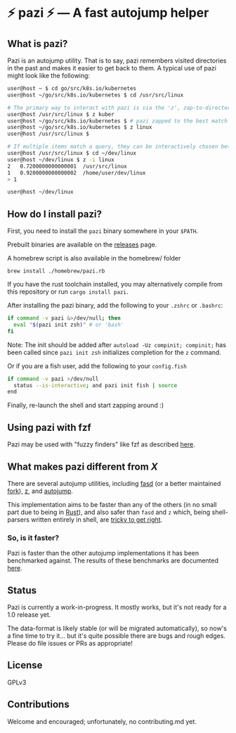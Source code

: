# :zap: pazi :zap: &mdash; A fast autojump helper

## What is pazi?

Pazi is an autojump utility. That is to say, pazi remembers visited directories
in the past and makes it easier to get back to them. A typical use of pazi
might look like the following:

```sh
user@host ~ $ cd go/src/k8s.io/kubernetes
user@host ~/go/src/k8s.io/kubernetes $ cd /usr/src/linux

# The primary way to interact with pazi is via the 'z', zap-to-directory, alias
user@host /usr/src/linux $ z kuber
user@host ~/go/src/k8s.io/kubernetes $ # pazi zapped to the best match for 'kuber' that it remembers having been in
user@host ~/go/src/k8s.io/kubernetes $ z linux
user@host /usr/src/linux $

# If multiple items match a query, they can be interactively chosen between with '-i':
user@host /usr/src/linux $ cd ~/dev/linux
user@host ~/dev/linux $ z -i linux
2	0.7200000000000001	/usr/src/linux
1	0.9200000000000002	/home/user/dev/linux
> 1

user@host ~/dev/linux
```

## How do I install pazi?

First, you need to install the `pazi` binary somewhere in your `$PATH`.

Prebuilt binaries are available on the
[releases][releases] page.

A homebrew script is also available in the homebrew/ folder

```
brew install ./homebrew/pazi.rb
```



If you have the rust toolchain installed, you may alternatively compile from
this repository or run `cargo install pazi`.

After installing the pazi binary, add the following to your `.zshrc` or
`.bashrc`:

```sh
if command -v pazi &>/dev/null; then
  eval "$(pazi init zsh)" # or 'bash'
fi
```

Note: The init should be added after `autoload -Uz compinit; compinit;`
has been called since `pazi init zsh` initializes completion for the `z` command.

Or if you are a fish user, add the following to your `config.fish`

```sh
if command -v pazi >/dev/null
  status --is-interactive; and pazi init fish | source
end
```

Finally, re-launch the shell and start zapping around :)

## Using pazi with fzf

Pazi may be used with "fuzzy finders" like fzf as described [here](docs/usage/pipe.md).


## What makes pazi different from *X*

There are several autojump utilities, including [fasd][fasd] (or a better
maintained [fork][fasd-fork]), [z][z], and [autojump][autojump].

This implementation aims to be faster than any of the others (in no small part
due to being in [Rust][rust]), and also safer than `fasd` and `z` which, being
shell-parsers written entirely in shell, are [tricky to get right][fasd-pr].

### So, is it faster?

Pazi is faster than the other autojump implementations it has been benchmarked
against. The results of these benchmarks are documented [here][benchmarks].

## Status

Pazi is currently a work-in-progress. It mostly works, but it's not ready for a
1.0 release yet.

The data-format is likely stable (or will be migrated automatically), so now's
a fine time to try it... but it's quite possible there are bugs and rough
edges. Please do file issues or PRs as appropriate!

## License

GPLv3

## Contributions

Welcome and encouraged; unfortunately, no contributing.md yet.

[releases]: https://github.com/euank/pazi/releases
[fasd]: https://github.com/clvv/fasd
[fasd-fork]: https://github.com/whjvenyl/fasd
[z]: https://github.com/rupa/z
[autojump]: https://github.com/wting/autojump
[rust]: https://www.rust-lang.org/en-US/
[fasd-pr]: https://github.com/clvv/fasd/pull/99
[benchmarks]: docs/Benchmarks.md
